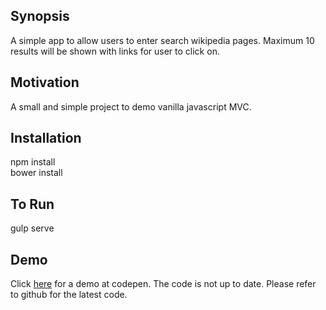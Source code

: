 ## Synopsis

A simple app to allow users to enter search wikipedia pages. Maximum 10 results will be shown with links for user to click on.

## Motivation
A small and simple project to demo vanilla javascript MVC.

## Installation

npm install<br/>
bower install<br/>

## To Run
gulp serve

## Demo
Click [here](http://codepen.io/beakerbreak/full/VKvVyb/) for a demo at codepen. The code is not up to date. Please refer to github for the latest code.
